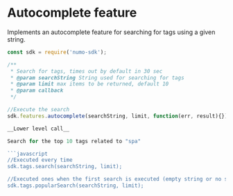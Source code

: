 # Autocomplete feature 

Implements an autocomplete feature for searching for tags using a given string. 

```javascript
const sdk = require('numo-sdk');

/**
 * Search for tags, times out by default in 30 sec
 * @param searchString String used for searching for tags
 * @param limit max items to be returned, default 10
 * @param callback 
 */

//Execute the search
sdk.features.autocomplete(searchString, limit, function(err, result){});

__Lower level call__ 

Search for the top 10 tags related to "spa"

```javascript
//Executed every time 
sdk.tags.search(searchString, limit);

//Executed ones when the first search is executed (empty string or no search results)
sdk.tags.popularSearch(searchString, limit);
```






